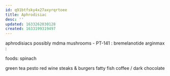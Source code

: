 ```yaml
---
id: q91btfsky4x27axyrqrtoee
title: Aphrodisiac
desc: ''
updated: 1633262030128
created: 1633199319497
---
```



aphrodisiacs
possibly mdma
mushrooms -
PT-141 : bremelanotide
arginmax :

foods:
 spinach

 green tea
 pesto
 red wine
 steaks & burgers
 fatty fish
 coffee / dark chocolate
